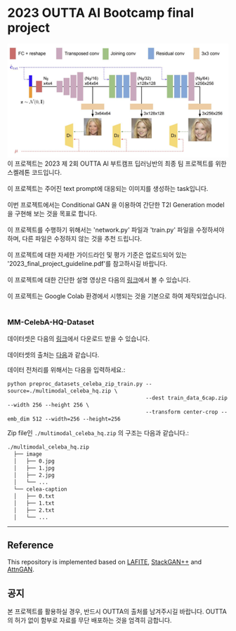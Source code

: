 # 2023 OUTTA AI Bootcamp final project
![T2 Image Model](./T2Imodel.PNG)
이 프로젝트는 2023 제 2회 OUTTA AI 부트캠프 딥러닝반의 최종 팀 프로젝트를 위한 스켈레톤 코드입니다.<br>
<br>
이 프로젝트는 주어진 text prompt에 대응되는 이미지를 생성하는 task입니다.<br>
<br>
이번 프로젝트에서는 Conditional GAN 을 이용하여 간단한 T2I Generation model 을 구현해 보는 것을 목표로 합니다.<br>
<br>
이 프로젝트를 수행하기 위해서는 'network.py' 파일과 'train.py' 파일을 수정하셔야 하며, 다른 파일은 수정하지 않는 것을 추천 드립니다.<br>
<br>
이 프로젝트에 대한 자세한 가이드라인 및 평가 기준은 업로드되어 있는 '2023_final_project_guideline.pdf'를 참고하시길 바랍니다.<br>
<br>
이 프로젝트에 대한 간단한 설명 영상은 다음의 [링크](https://www.youtube.com/watch?v=ZQsFbdTFZjo)에서 볼 수 있습니다.<br>
<br>
이 프로젝트는 Google Colab 환경에서 시행되는 것을 기본으로 하여 제작되었습니다.<br>
<br>
### MM-CelebA-HQ-Dataset

데이터셋은 다음의 [링크](https://drive.google.com/drive/folders/1HwCTiyUUiN71fATB56Ea8qfUEq-X8AG7?usp=sharing)에서 다운로드 받을 수 있습니다.<br>
<br>
데이터셋의 출처는 [다음](https://github.com/IIGROUP/MM-CelebA-HQ-Dataset)과 같습니다.


데이터 전처리를 위해서는 다음을 입력하세요.:

```
python preproc_datasets_celeba_zip_train.py --source=./multimodal_celeba_hq.zip \
                                            --dest train_data_6cap.zip --width 256 --height 256 \
                                            --transform center-crop --emb_dim 512 --width=256 --height=256
```

Zip file인 `./multimodal_celeba_hq.zip` 의 구조는 다음과 같습니다.:

```
./multimodal_celeba_hq.zip
  ├── image
  │   ├── 0.jpg
  │   ├── 1.jpg
  │   ├── 2.jpg
  │   └── ...
  └── celea-caption
  │   ├── 0.txt
  │   ├── 1.txt
  │   ├── 2.txt
  │   └── ...
``` 

---

## Reference 

This repository is implemented based on [LAFITE](https://github.com/drboog/Lafite), [StackGAN++](https://github.com/hanzhanggit/StackGAN-v2/tree/master) and [AttnGAN](https://github.com/taoxugit/AttnGAN/tree/master).

## 공지
본 프로젝트를 활용하실 경우, 반드시 OUTTA의 출처를 남겨주시길 바랍니다. OUTTA의 허가 없이 함부로 자료를 무단 배포하는 것을 엄격히 금합니다.
